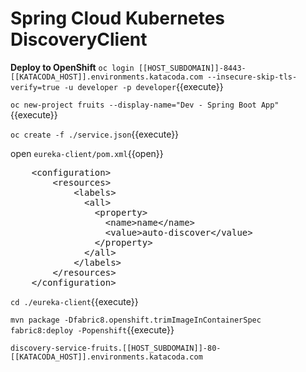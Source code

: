 # Spring Cloud Kubernetes DiscoveryClient

**Deploy to OpenShift**
``oc login [[HOST_SUBDOMAIN]]-8443-[[KATACODA_HOST]].environments.katacoda.com --insecure-skip-tls-verify=true -u developer -p developer``{{execute}}

``oc new-project fruits --display-name="Dev - Spring Boot App"``{{execute}}

``oc create -f ./service.json``{{execute}}

open ``eureka-client/pom.xml``{{open}}
<pre class="file" data-filename="eureka-client/pom.xml" data-target="insert" data-marker="<!-- TODO: Add label here-->">
    &lt;configuration&gt;
        &lt;resources&gt;
            &lt;labels&gt; 
              &lt;all&gt; 
                &lt;property&gt; 
                  &lt;name&gt;name&lt;/name&gt;
                  &lt;value&gt;auto-discover&lt;/value&gt;
                &lt;/property&gt;
              &lt;/all&gt;
            &lt;/labels&gt;
        &lt;/resources&gt;
    &lt;/configuration&gt;
</pre>

``cd ./eureka-client``{{execute}}

``mvn package -Dfabric8.openshift.trimImageInContainerSpec fabric8:deploy -Popenshift``{{execute}}

``discovery-service-fruits.[[HOST_SUBDOMAIN]]-80-[[KATACODA_HOST]].environments.katacoda.com``
